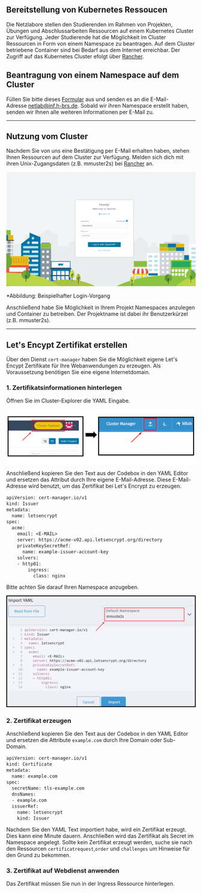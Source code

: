 ## Bereitstellung von Kubernetes Ressoucen

Die Netzlabore stellen den Studierenden im Rahmen von Projekten, Übungen und Abschlussarbeiten Ressourcen auf einem Kubernetes Cluster zur Verfügung. Jeder Studierende hat die Möglichkeit im Cluster Ressourcen in Form von einem Namespace zu beantragen. Auf dem Cluster betriebene Container sind bei Bedarf aus dem Internet erreichbar. Der Zugriff auf das Kubernetes Cluster efolgt über [Rancher](https://rancher.docklab.de/login).  

## Beantragung von einem Namespace auf dem Cluster

Füllen Sie bitte dieses [Formular]() aus und senden es an die E-Mail-Adresse [netlab@inf.h-brs.de](mailto:netlab@inf.h-brs.de). Sobald wir ihren Namespace erstellt haben, senden wir Ihnen alle weiteren Informationen per E-Mail zu. 

---

## Nutzung vom Cluster

Nachdem Sie von uns eine Bestätigung per E-Mail erhalten haben, stehen Ihnen Ressourcen auf dem Cluster zur Verfügung. Melden sich dich mit ihren Unix-Zugangsdaten (z.B. mmuster2s) bei [Rancher](https://rancher.docklab.de/login) an.

![login](res/rancher_start.png)

*Abbildung: Beispielhafter Login-Vorgang

Anschließend habe Sie Möglichkeit in Ihrem Projekt Namespaces anzulegen und Container zu betreiben. Der Projektname ist dabei ihr Benutzerkürzel (z.B. mmuster2s).

---

## Let's Encypt Zertifikat erstellen

Über den Dienst `cert-manager` haben Sie die Möglichkeit eigene Let's Encypt Zertifikate für Ihre Webanwendungen zu erzeugen. Als Voraussetzung benötigen Sie eine eigene Internetdomain.

### 1. Zertifikatsinformationen hinterlegen

Öffnen Sie im Cluster-Explorer die YAML Eingabe.

![login](res/LetsEncrypt_S1.png)

Anschließend kopieren Sie den Text aus der Codebox in den YAML Editor und ersetzen das Attribut<E-MAIL> durch Ihre eigene E-Mail-Adresse. Diese E-Mail-Adresse wird benutzt, um das Zertifikat bei Let's Encrypt zu erzeugen. 

```
apiVersion: cert-manager.io/v1
kind: Issuer
metadata:
  name: letsencrypt
spec:
  acme:
    email: <E-MAIL>
    server: https://acme-v02.api.letsencrypt.org/directory
    privateKeySecretRef:
      name: example-issuer-account-key
    solvers:
    - http01:
        ingress:
          class: nginx
```

Bitte achten Sie darauf Ihren Namespace anzugeben.

![login](res/YAML_eingabe.png)

### 2. Zertifikat erzeugen

Anschließend kopieren Sie den Text aus der Codebox in den YAML Editor und ersetzen die Attribute `example.com` durch Ihre Domain oder Sub-Domain.

```
apiVersion: cert-manager.io/v1
kind: Certificate
metadata:
  name: example.com
spec:
  secretName: tls-example.com
  dnsNames:
  - example.com
  issuerRef:
    name: letsencrypt
    kind: Issuer
```

Nachdem Sie den YAML Text importiert habe, wird ein Zertifikat erzeugt. Dies kann eine Minute dauern. Anschließen wird das Zertifikat als Secret im Namespace angelegt. Sollte kein Zertifikat erzeugt werden, suche sie nach den Ressourcen `certificatrequest`,`order` und `challenges` um Hinweise für den Grund zu bekommen.

### 3. Zertifikat auf Webdienst anwenden

Das Zertifikat müssen Sie nun in der Ingress Ressource hinterlegen.
